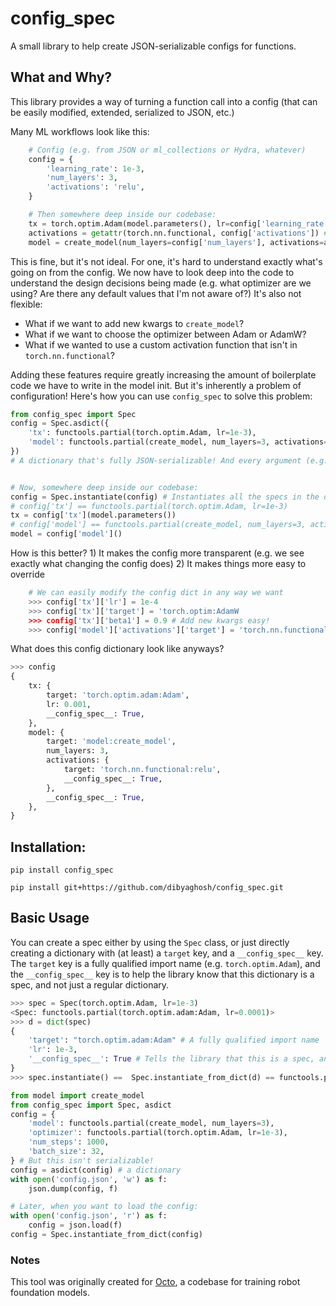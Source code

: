 # config_spec

A small library to help create JSON-serializable configs for functions. 

## What and Why?

This library provides a way of turning a function call into a config (that can be easily modified, extended, serialized to JSON, etc.)

Many ML workflows look like this:
    
```python
    # Config (e.g. from JSON or ml_collections or Hydra, whatever)
    config = {
        'learning_rate': 1e-3,
        'num_layers': 3,
        'activations': 'relu',
    }

    # Then somewhere deep inside our codebase:
    tx = torch.optim.Adam(model.parameters(), lr=config['learning_rate'])
    activations = getattr(torch.nn.functional, config['activations']) # e.g. torch.nn.functional.relu
    model = create_model(num_layers=config['num_layers'], activations=activations) 
```

This is fine, but it's not ideal. For one, it's hard to understand exactly what's going on from the config. We now have to look deep into the code to understand the design decisions being made (e.g. what optimizer are we using? Are there any default values that I'm not aware of?) It's also not flexible: 

- What if we want to add new kwargs to `create_model`?
- What if we want to choose the optimizer between Adam or AdamW?
- What if we wanted to use a custom activation function that isn't in `torch.nn.functional`? 

Adding these features require greatly increasing the amount of boilerplate code we have to write in the model init. But it's inherently a problem of configuration! Here's how you can use `config_spec` to solve this problem:

```python
from config_spec import Spec
config = Spec.asdict({
    'tx': functools.partial(torch.optim.Adam, lr=1e-3),
    'model': functools.partial(create_model, num_layers=3, activations=torch.nn.functional.relu),
})
# A dictionary that's fully JSON-serializable! And every argument (e.g. which optimizer, activation function, etc.) is specified in the config, and overridable


# Now, somewhere deep inside our codebase:
config = Spec.instantiate(config) # Instantiates all the specs in the dictionary
# config['tx'] == functools.partial(torch.optim.Adam, lr=1e-3)
tx = config['tx'](model.parameters()) 
# config['model'] == functools.partial(create_model, num_layers=3, activations=torch.nn.functional.relu)
model = config['model']() 
```

How is this better? 1) It makes the config more transparent (e.g. we see exactly what changing the config does) 2) It makes things more easy to override

```python
    # We can easily modify the config dict in any way we want
    >>> config['tx']['lr'] = 1e-4
    >>> config['tx']['target'] = 'torch.optim:AdamW
    >>> config['tx']['beta1'] = 0.9 # Add new kwargs easy!
    >>> config['model']['activations']['target'] = 'torch.nn.functional:gelu'
```

What does this config dictionary look like anyways?

```python
>>> config
{
    tx: {
        target: 'torch.optim.adam:Adam',
        lr: 0.001,
        __config_spec__: True,
    },
    model: {
        target: 'model:create_model',
        num_layers: 3,
        activations: {
            target: 'torch.nn.functional:relu',
            __config_spec__: True,
        },
        __config_spec__: True,
    },
}
```

## Installation:

```
pip install config_spec 
```

```
pip install git+https://github.com/dibyaghosh/config_spec.git
```

## Basic Usage

You can create a spec either by using the `Spec` class, or just directly creating a dictionary with (at least) a `target` key, and a `__config_spec__` key. The `target` key is a fully qualified import name (e.g. `torch.optim.Adam`), and the `__config_spec__` key is to help the library know that this dictionary is a spec, and not just a regular dictionary.

```python
>>> spec = Spec(torch.optim.Adam, lr=1e-3)
<Spec: functools.partial(torch.optim.adam:Adam, lr=0.0001)>
>>> d = dict(spec)
{
    'target': "torch.optim.adam:Adam" # A fully qualified import name
    'lr': 1e-3,
    '__config_spec__': True # Tells the library that this is a spec, and not just a regular dictionary
}
>>> spec.instantiate() ==  Spec.instantiate_from_dict(d) == functools.partial(torch.optim.Adam, lr=1e-3)
```

```python
from model import create_model
from config_spec import Spec, asdict
config = {
    'model': functools.partial(create_model, num_layers=3),
    'optimizer': functools.partial(torch.optim.Adam, lr=1e-3),
    'num_steps': 1000,
    'batch_size': 32,
} # But this isn't serializable!
config = asdict(config) # a dictionary
with open('config.json', 'w') as f:
    json.dump(config, f)

# Later, when you want to load the config:
with open('config.json', 'r') as f:
    config = json.load(f)
config = Spec.instantiate_from_dict(config)
```


### Notes

This tool was originally created for [Octo](https://github.com/octo-models/octo), a codebase for training robot foundation models.